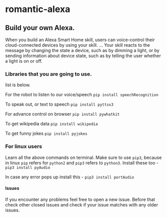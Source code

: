 # romantic-alexa
## Build your own Alexa.


When you build an Alexa Smart Home skill, users can voice-control their cloud-connected devices by using your skill. ... Your skill reacts to the message by changing the state a device, such as by dimming a light, or by sending information about device state, such as by telling the user whether a light is on or off.

### Libraries that you are going to use.
list is below.


For the robot to listen to our voice/speech
`pip install speechRecognition`

To speak out, or text to speech
`pip install pyttsx3`

For advance control on browser
`pip install pywhatkit`

To get wikipedia data
`pip install wikipedia`

To get funny jokes
`pip install pyjokes`

### For linux users
Learn all the above commands on terminal. Make sure to use `pip3`, because in linux `pip` refers for `python2` and `pip3` refers to `python3`.
Install these too - 
`pip3 install pyAudio`

In case any error pops up install this -
`pip3 install portAudio`

#### Issues
If you encounter any problems feel free to open a new issue. Before that check other closed issues and check if your issue matches with any older issues.
